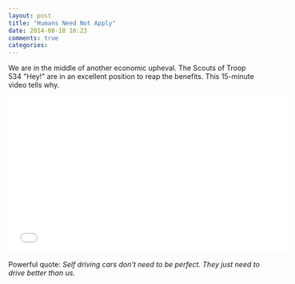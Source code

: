 ```yaml
---
layout: post
title: "Humans Need Not Apply"
date: 2014-08-18 16:23
comments: true
categories: 
---
```

We are in the middle of another economic upheval. The Scouts of Troop 534 "Hey!" are in an excellent position to reap the benefits. This 15-minute video tells why.

<center><iframe width="560" height="315" nam="humans_need_not_apply" src="//www.youtube.com/embed/7Pq-S557XQU?rel=0" frameborder="0" allowfullscreen></iframe></center>

Powerful quote: _Self driving cars don't need to be perfect. They just
need to drive better than us._


